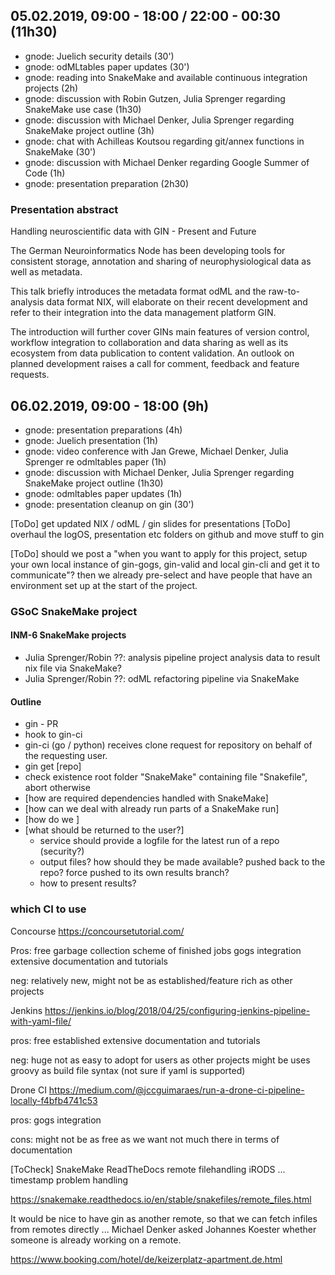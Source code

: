 ## 05.02.2019, 09:00 - 18:00 / 22:00 - 00:30 (11h30)

- gnode: Juelich security details (30')
- gnode: odMLtables paper updates (30')
- gnode: reading into SnakeMake and available continuous integration projects (2h)
- gnode: discussion with Robin Gutzen, Julia Sprenger regarding SnakeMake use case (1h30)
- gnode: discussion with Michael Denker, Julia Sprenger regarding SnakeMake project outline (3h)
- gnode: chat with Achilleas Koutsou regarding git/annex functions in SnakeMake (30')
- gnode: discussion with Michael Denker regarding Google Summer of Code (1h)
- gnode: presentation preparation (2h30)


### Presentation abstract

Handling neuroscientific data with GIN - Present and Future

The German Neuroinformatics Node has been developing tools
for consistent storage, annotation and sharing of 
neurophysiological data as well as metadata.

This talk briefly introduces the metadata format odML and the 
raw-to-analysis data format NIX, will elaborate on their recent development
and refer to their integration into the data management platform GIN.

The introduction will further cover GINs main features of version control,
workflow integration to collaboration and data sharing as well as its 
ecosystem from data publication to content validation. An outlook on 
planned development raises a call for comment, feedback and feature requests.


## 06.02.2019, 09:00 - 18:00 (9h)

- gnode: presentation preparations (4h)
- gnode: Juelich presentation (1h)
- gnode: video conference with Jan Grewe, Michael Denker, Julia Sprenger re odmltables paper (1h)
- gnode: discussion with Michael Denker, Julia Sprenger regarding SnakeMake project outline (1h30)
- gnode: odmltables paper updates (1h)
- gnode: presentation cleanup on gin (30')




[ToDo] get updated NIX / odML / gin slides for presentations
[ToDo] overhaul the logOS, presentation etc folders on github and move stuff to gin



[ToDo] should we post a "when you want to apply for this project, setup your own local instance of
gin-gogs, gin-valid and local gin-cli and get it to communicate"? then we already pre-select 
and have people that have an environment set up at the start of the project.





### GSoC SnakeMake project

#### INM-6 SnakeMake projects

- Julia Sprenger/Robin ??: analysis pipeline project
    analysis data to result nix file via SnakeMake?
- Julia Sprenger/Robin ??: odML refactoring pipeline via SnakeMake




#### Outline

- gin - PR
- hook to gin-ci
- gin-ci (go / python) receives clone request for repository on behalf 
    of the requesting user.
- gin get [repo]
- check existence root folder "SnakeMake" containing file "Snakefile", abort otherwise
- [how are required dependencies handled with SnakeMake]
- [how can we deal with already run parts of a SnakeMake run]
- [how do we ]
- [what should be returned to the user?]
  - service should provide a logfile for the latest run of a repo (security?)
  - output files? how should they be made available?
    pushed back to the repo?
    force pushed to its own results branch?
  - how to present results?



### which CI to use


Concourse
https://concoursetutorial.com/

Pros:
free
garbage collection scheme of finished jobs
gogs integration
extensive documentation and tutorials

neg:
relatively new, might not be as established/feature rich as other projects


Jenkins
https://jenkins.io/blog/2018/04/25/configuring-jenkins-pipeline-with-yaml-file/

pros:
free
established
extensive documentation and tutorials

neg:
huge
not as easy to adopt for users as other projects might be
uses groovy as build file syntax (not sure if yaml is supported)


Drone CI
https://medium.com/@jccguimaraes/run-a-drone-ci-pipeline-locally-f4bfb4741c53


pros:
gogs integration

cons:
might not be as free as we want
not much there in terms of documentation


[ToCheck] SnakeMake ReadTheDocs remote filehandling iRODS ... timestamp problem handling

https://snakemake.readthedocs.io/en/stable/snakefiles/remote_files.html

It would be nice to have gin as another remote, so that we can fetch infiles from remotes
directly ... Michael Denker asked Johannes Koester whether someone is already working on a 
remote.




https://www.booking.com/hotel/de/keizerplatz-apartment.de.html




